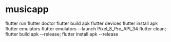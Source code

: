 # musicapp

flutter run
flutter doctor
flutter build apk
flutter devices
flutter install apk
flutter emulators
flutter emulators --launch Pixel_8_Pro_API_34
flutter clean; flutter build apk --release; flutter install apk --release